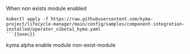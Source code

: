 When non exists module enabled
```
kubectl apply -f https://raw.githubusercontent.com/kyma-project/lifecycle-manager/main/config/samples/component-integration-installed/operator_v1beta1_kyma.yaml
```{{exec}}

```
kyma alpha enable module non-exist-module
```{{exec}}
